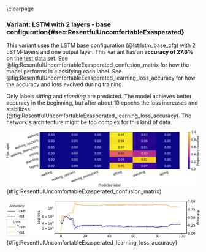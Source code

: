 

```python

```


\clearpage


### Variant: LSTM with 2 layers - base configuration{#sec:ResentfulUncomfortableExasperated}




This variant uses the LSTM base configuration (@lst:lstm_base_cfg) with 2 LSTM-layers and one output layer. This variant has an **accuracy of 27.6%** on the test data set. See @fig:ResentfulUncomfortableExasperated_confusion_matrix for how the model performs in classifying each label. See @fig:ResentfulUncomfortableExasperated_learning_loss_accuracy for how the accuracy and loss evolved during training.

Only labels *sitting* and *standing* are predicted. The model achieves better accuracy in the beginning, but after about 10 epochs the loss increases and stabilizes (@fig:ResentfulUncomfortableExasperated_learning_loss_accuracy). The network's architecture might be too complex for this kind of data.




![Confusion matrix of the predictions made by the model on the test set. The diagonal reflects the correctly classified proportions for each category.](figures/ResentfulUncomfortableExasperated_confusion_matrix.png){#fig:ResentfulUncomfortableExasperated_confusion_matrix}


![Accuracy and loss on train and test data sets during training of LSTM on the training data set.](figures/ResentfulUncomfortableExasperated_learning_loss_accuracy.png){#fig:ResentfulUncomfortableExasperated_learning_loss_accuracy}
